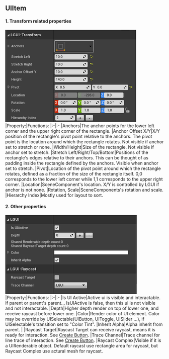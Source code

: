 ## UIItem

#### 1. Transform related properties
![](1.png)
|Property:|Functions:
|:-|:-
|Anchors|The anchor points for the lower left corner and the upper right corner of the rectangle.
|Anchor Offset X/Y|X/Y position of the rectangle's pivot point relative to the anchors. The pivot point is the location around which the rectangle rotates. Not visible if anchor set to stretch or none.
|Width/Height|Size of the rectangle. Not visible if anchor set to stretch.
|Stretch Left/Right/Top/Bottom|Positions of the rectangle's edges relative to their anchors. This can be thought of as padding inside the rectangle defined by the anchors. Visible when anchor set to stretch.
|Pivot|Location of the pivot point around which the rectangle rotates, defined as a fraction of the size of the rectangle itself. 0,0 corresponds to the lower left corner while 1,1 corresponds to the upper right corner.
|Location|SceneComponent's location. X/Y is controlled by LGUI if anchor is not none.
|Rotation, Scale|SceneComponents's rotation and scale.
|Hierarchy Index|Mostly used for layout to sort.

#### 2. Other properties
![](2.png)
|Property:|Functions:
|:-|:-
|Is UI Active|Active ui is visible and interactable. If parent or parent's parent... IsUIActive is false, then this ui is not visible and not interactable.
|Depth|Higher depth render on top of lower one, and receive raycast before lower one.
|Color|Render color of UI element. Color may be override by UISelectable(UIButton, UIToggle, UISlider ...), if UISelectable's transition set to "Color Tint".
|Inherit Alpha|Alpha inherit from parent.
|
|Raycast Target|Raycast Target can receive raycast, means it is ready for interaction. See [Create Button](../../GetStarted/CreateButton/index.md).
|Trace Channel|Trace channel for line trace of interaction. See [Create Button](../../GetStarted/CreateButton/index.md).
|Raycast Complex|Visible if it is a UIRenderable object. Default raycast use rectangle area for raycast, but Raycast Complex use actural mesh for raycast.